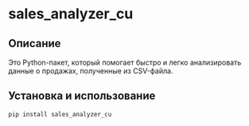 # sales_analyzer_cu

## Описание

Это Python-пакет, который помогает быстро и легко анализировать данные о продажах, полученные из CSV-файла.

## Установка и использование

```bash
pip install sales_analyzer_cu